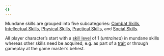 ```yaml
---
{}
---
```

   
Mundane skills are grouped into five subcategories: [Combat Skills](../Skills/Combat%20Skills.md), [Intellectual Skills](../Skills/Intellectual%20Skills.md), [Physical Skills](../Skills/Physical%20Skills.md), [Practical Skills](../Skills/Practical%20Skills.md), and [Social Skills](../Skills/Social%20Skills.md).    
   
All player character’s start with a [skill level](../Skills/Skill%20Level.md) of 1 (_untrained_) in mundane skills whereas other skills need be acquired, e.g. as part of a [trait](../Character%20Options/Traits.md) or through gameplay at the game master’s behest.